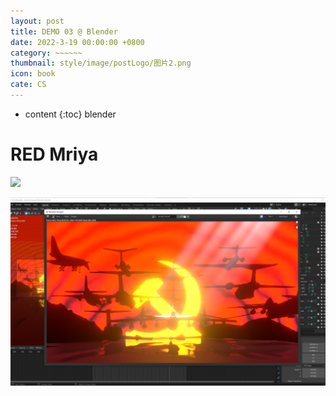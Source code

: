 ```yaml
---
layout: post
title: DEMO 03 @ Blender 
date: 2022-3-19 00:00:00 +0800
category: ~~~~~~
thumbnail: style/image/postLogo/图片2.png
icon: book
cate: CS
---
```



* content
{:toc}
blender



# RED Mriya

![](style/image/ALL_MD_PIC/12.gif)

![1647705502575](style/image/ALL_MD_PIC/1647705502575.png)

